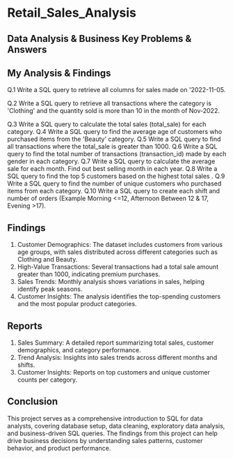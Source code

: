 # Retail_Sales_Analysis

## Data Analysis & Business Key Problems & Answers

## My Analysis & Findings

Q.1 Write a SQL query to retrieve all columns for sales made on '2022-11-05.

Q.2 Write a SQL query to retrieve all transactions where the category is 'Clothing' and the quantity sold is more than 10 in the month of Nov-2022.

Q.3 Write a SQL query to calculate the total sales (total_sale) for each category.
Q.4 Write a SQL query to find the average age of customers who purchased items from the 'Beauty' category.
Q.5 Write a SQL query to find all transactions where the total_sale is greater than 1000.
Q.6 Write a SQL query to find the total number of transactions (transaction_id) made by each gender in each category.
Q.7 Write a SQL query to calculate the average sale for each month. Find out best selling month in each year.
Q.8 Write a SQL query to find the top 5 customers based on the highest total sales .
Q.9 Write a SQL query to find the number of unique customers who purchased items from each category.
Q.10 Write a SQL query to create each shift and number of orders (Example Morning <=12, Afternoon Between 12 & 17, Evening >17).

## Findings
1. Customer Demographics: The dataset includes customers from various age groups, with sales distributed across different categories such as Clothing and Beauty.
2. High-Value Transactions: Several transactions had a total sale amount greater than 1000, indicating premium purchases.
3. Sales Trends: Monthly analysis shows variations in sales, helping identify peak seasons.
4. Customer Insights: The analysis identifies the top-spending customers and the most popular product categories.

## Reports
1. Sales Summary: A detailed report summarizing total sales, customer demographics, and category performance.
2. Trend Analysis: Insights into sales trends across different months and shifts.
3. Customer Insights: Reports on top customers and unique customer counts per category.

## Conclusion
This project serves as a comprehensive introduction to SQL for data analysts, covering database setup, data cleaning, exploratory data analysis, and business-driven SQL queries. The findings from this project can help drive business decisions by understanding sales patterns, customer behavior, and product performance.
